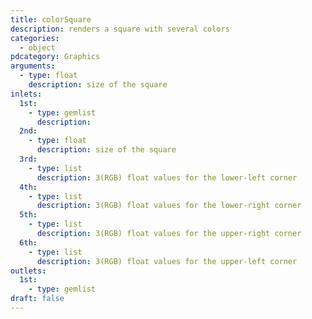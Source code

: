```yaml
---
title: colorSquare
description: renders a square with several colors
categories:
  - object
pdcategory: Graphics
arguments:
  - type: float
    description: size of the square
inlets:
  1st:
    - type: gemlist
      description:
  2nd:
    - type: float
      description: size of the square
  3rd:
    - type: list
      description: 3(RGB) float values for the lower-left corner
  4th:
    - type: list
      description: 3(RGB) float values for the lower-right corner
  5th:
    - type: list
      description: 3(RGB) float values for the upper-right corner
  6th:
    - type: list
      description: 3(RGB) float values for the upper-left corner
outlets:
  1st:
    - type: gemlist
draft: false
---
```


